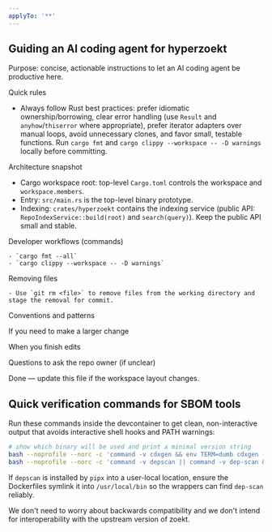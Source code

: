```yaml
---
applyTo: '**'
---
```

## Guiding an AI coding agent for hyperzoekt

Purpose: concise, actionable instructions to let an AI coding agent be productive here.

Quick rules
 - Always follow Rust best practices: prefer idiomatic ownership/borrowing, clear error handling (use `Result` and `anyhow`/`thiserror` where appropriate), prefer iterator adapters over manual loops, avoid unnecessary clones, and favor small, testable functions. Run `cargo fmt` and `cargo clippy --workspace -- -D warnings` locally before committing.

Architecture snapshot
 - Cargo workspace root: top-level `Cargo.toml` controls the workspace and `workspace.members`.
 - Entry: `src/main.rs` is the top-level binary prototype.
 - Indexing: `crates/hyperzoekt` contains the indexing service (public API: `RepoIndexService::build(root)` and `search(query)`). Keep the public API small and stable.

Developer workflows (commands)

	- `cargo fmt --all`
	- `cargo clippy --workspace -- -D warnings`

Removing files

	- Use `git rm <file>` to remove files from the working directory and stage the removal for commit.
	
Conventions and patterns

If you need to make a larger change

When you finish edits

Questions to ask the repo owner (if unclear)

Done — update this file if the workspace layout changes.

## Quick verification commands for SBOM tools

Run these commands inside the devcontainer to get clean, non-interactive output that avoids interactive shell hooks and PATH warnings:

```bash
# show which binary will be used and print a minimal version string
bash --noprofile --norc -c 'command -v cdxgen && env TERM=dumb cdxgen --version'
bash --noprofile --norc -c 'command -v depscan || command -v dep-scan && env TERM=dumb depscan --version || env TERM=dumb dep-scan --version'
```

If `depscan` is installed by `pipx` into a user-local location, ensure the Dockerfiles symlink it into `/usr/local/bin` so the wrappers can find `dep-scan` reliably.

We don't need to worry about backwards compatibility and we don't intend for interoperability with the upstream version of zoekt.